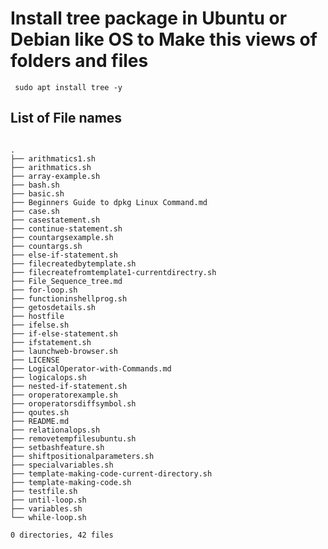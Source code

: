 # Install tree package in Ubuntu or Debian like OS to Make this views of folders and files
<pre><code> sudo apt install tree -y </code></pre>
 
 ## List of File names
 
<pre>
<code>
.
├── arithmatics1.sh
├── arithmatics.sh
├── array-example.sh
├── bash.sh
├── basic.sh
├── Beginners Guide to dpkg Linux Command.md
├── case.sh
├── casestatement.sh
├── continue-statement.sh
├── countargsexample.sh
├── countargs.sh
├── else-if-statement.sh
├── filecreatedbytemplate.sh
├── filecreatefromtemplate1-currentdirectry.sh
├── File_Sequence_tree.md
├── for-loop.sh
├── functioninshellprog.sh
├── getosdetails.sh
├── hostfile
├── ifelse.sh
├── if-else-statement.sh
├── ifstatement.sh
├── launchweb-browser.sh
├── LICENSE
├── LogicalOperator-with-Commands.md
├── logicalops.sh
├── nested-if-statement.sh
├── oroperatorexample.sh
├── oroperatorsdiffsymbol.sh
├── qoutes.sh
├── README.md
├── relationalops.sh
├── removetempfilesubuntu.sh
├── setbashfeature.sh
├── shiftpositionalparameters.sh
├── specialvariables.sh
├── template-making-code-current-directory.sh
├── template-making-code.sh
├── testfile.sh
├── until-loop.sh
├── variables.sh
└── while-loop.sh

0 directories, 42 files
</code>
</pre>




